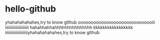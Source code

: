 # hello-github
yhahahahahahes,try to know gIthub
oooooooooooooooooooooooooooooiii
iiiiiiiiiiiiiiiiiiiiiii
hahahhahhahhhhhhhhhhhhhhh
kkkkkkkkkkkkkkkkk
iiiiiiiiiiiiiiiiiiiiiiyhahahahahahes,try to know gIthub